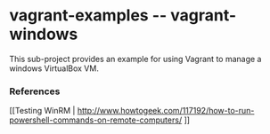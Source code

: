 vagrant-examples -- vagrant-windows
===================================

This sub-project provides an example for using Vagrant to manage a windows
VirtualBox VM.

### References

[[Testing WinRM | http://www.howtogeek.com/117192/how-to-run-powershell-commands-on-remote-computers/ ]]